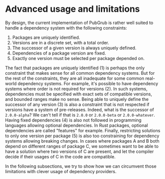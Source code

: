 # Advanced usage and limitations

By design, the current implementation of PubGrub is rather well suited to handle a dependency system with the following constraints:

1. Packages are uniquely identified.
2. Versions are in a discrete set, with a total order.
3. The successor of a given version is always uniquely defined.
4. Dependencies of a package version are fixed.
5. Exactly one version must be selected per package depended on.

The fact that packages are uniquely identified (1) is perhaps the only constraint that makes sense for all common dependency systems.
But for the rest of the constraints, they are all inadequate for some common real-world dependency systems.
For example, it's possible to have dependency systems where order is not required for versions (2).
In such systems, dependencies must be specified with exact sets of compatible versions, and bounded ranges make no sense.
Being able to uniquely define the successor of any version (3) is also a constraint that is not respected if versions have a system of pre-releases.
Indeed, what is the successor of `2.0.0-alpha`?
We can't tell if that is `2.0.0` or `2.0.0-beta` or `2.0.0-whatever`.
Having fixed dependencies (4) is also not followed in programming languages allowing optional dependencies.
In Rust packages, optional dependencies are called "features" for example.
Finally, restricting solutions to only one version per package (5) is also too constraining for dependency systems allowing breaking changes.
In cases where packages A and B both depend on different ranges of package C, we sometimes want to be able to have a solution where two versions of C are present, and let the compiler decide if their usages of C in the code are compatible.

In the following subsections, we try to show how we can circumvent those limitations with clever usage of dependency providers.

